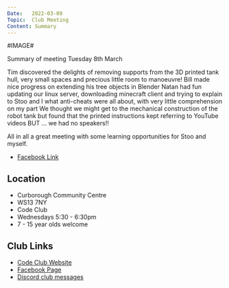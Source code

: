 ```yaml
---
Date:   2022-03-09
Topic:  Club Meeting
Content: Summary
---
```

#IMAGE#

Summary of meeting Tuesday 8th March 

Tim discovered the delights of removing supports from the 3D printed tank hull, very small spaces and precious little room to manoeuvre! 
Bill made nice progress on extending his tree objects in Blender 
Natan had fun updating our linux server, downloading minecraft client and trying to explain to Stoo and I what anti-cheats were all about, with very little comprehension on my part 
We thought we might get to the mechanical construction of the robot tank but found that the printed instructions kept referring to YouTube videos BUT ... we had no speakers!! 

All in all a great meeting with some learning opportunities for Stoo and myself.

* [Facebook Link](https://www.facebook.com/1481985248595237/posts/4676517582475305/)

## Location

* Curborough Community Centre
* WS13 7NY
* Code Club
* Wednesdays 5:30 - 6:30pm
* 7 - 15 year olds welcome

## Club Links

* [Code Club Website](https://lichfield-code-club.github.io/)
* [Facebook Page](https://www.facebook.com/LichfieldCoders)
* [Discord club messages](https://discord.gg/szz6xGK)
